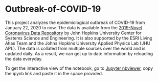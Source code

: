 # Outbreak-of-COVID-19

This project analyzes the epidemiological outbreak of COVID-19 from January 22, 2020 to now. 
The data is available from the [2019-Novel Coronavirus Data Repository](https://github.com/CSSEGISandData/COVID-19) by John Hopkins University Center for Systems Science and Engineering. It is also supported by the ESRI Living Atlas Team and the Johns Hopkins University Applied Physics Lab (JHU APL).
The data is collated from multiple sources over the world and is updated daily. As a result, we can get up to date information by reloading the data everyday.

To get the interactive view of the notebook, go to [Jupyter nbviewer](https://nbviewer.jupyter.org/github/plasmagirl/Outbreak-of-COVID-19/blob/master/COVID-19.ipynb), copy the ipynb link and paste it in the space provided.
